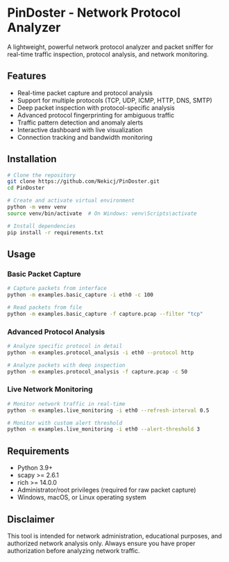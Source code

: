 # PinDoster - Network Protocol Analyzer

A lightweight, powerful network protocol analyzer and packet sniffer for real-time traffic inspection, protocol analysis, and network monitoring.

## Features

- Real-time packet capture and protocol analysis
- Support for multiple protocols (TCP, UDP, ICMP, HTTP, DNS, SMTP)
- Deep packet inspection with protocol-specific analysis
- Advanced protocol fingerprinting for ambiguous traffic
- Traffic pattern detection and anomaly alerts
- Interactive dashboard with live visualization
- Connection tracking and bandwidth monitoring

## Installation

```bash
# Clone the repository
git clone https://github.com/Nekicj/PinDoster.git
cd PinDoster

# Create and activate virtual environment
python -m venv venv
source venv/bin/activate  # On Windows: venv\Scripts\activate

# Install dependencies
pip install -r requirements.txt
```

## Usage

### Basic Packet Capture
```bash
# Capture packets from interface
python -m examples.basic_capture -i eth0 -c 100

# Read packets from file
python -m examples.basic_capture -f capture.pcap --filter "tcp"
```

### Advanced Protocol Analysis
```bash
# Analyze specific protocol in detail
python -m examples.protocol_analysis -i eth0 --protocol http

# Analyze packets with deep inspection
python -m examples.protocol_analysis -f capture.pcap -c 50
```

### Live Network Monitoring
```bash
# Monitor network traffic in real-time
python -m examples.live_monitoring -i eth0 --refresh-interval 0.5

# Monitor with custom alert threshold
python -m examples.live_monitoring -i eth0 --alert-threshold 3
```

## Requirements

- Python 3.9+
- scapy >= 2.6.1
- rich >= 14.0.0
- Administrator/root privileges (required for raw packet capture)
- Windows, macOS, or Linux operating system
  
## Disclaimer

This tool is intended for network administration, educational purposes, and authorized network analysis only. Always ensure you have proper authorization before analyzing network traffic.
